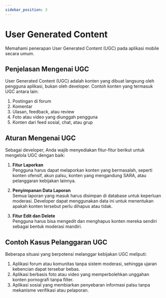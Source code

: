 ```yaml
---
sidebar_position: 3
---
```


# User Generated Content

Memahami penerapan User Generated Content (UGC) pada aplikasi mobile secara umum.

## Penjelasan Mengenai UGC

User Generated Content (UGC) adalah konten yang dibuat langsung oleh pengguna aplikasi, bukan oleh developer. Contoh konten yang termasuk UGC antara lain:

1. Postingan di forum  
2. Komentar  
3. Ulasan, feedback, atau review  
4. Foto atau video yang diunggah pengguna  
5. Konten dari feed sosial, chat, atau grup  

## Aturan Mengenai UGC

Sebagai developer, Anda wajib menyediakan fitur-fitur berikut untuk mengelola UGC dengan baik:

1. **Fitur Laporkan**  
   Pengguna harus dapat melaporkan konten yang bermasalah, seperti konten ofensif, akun palsu, konten yang mengandung SARA, atau pelanggaran kebijakan lainnya.

2. **Penyimpanan Data Laporan**  
   Semua laporan yang masuk harus disimpan di database untuk keperluan moderasi. Developer dapat menggunakan data ini untuk menentukan apakah konten tersebut perlu dihapus atau tidak.

3. **Fitur Edit dan Delete**  
   Pengguna harus bisa mengedit dan menghapus konten mereka sendiri sebagai bentuk moderasi mandiri.

## Contoh Kasus Pelanggaran UGC

Beberapa situasi yang berpotensi melanggar kebijakan UGC meliputi:

1. Aplikasi forum atau komunitas tanpa sistem moderasi, sehingga ujaran kebencian dapat tersebar bebas.  
2. Aplikasi berbasis foto atau video yang memperbolehkan unggahan konten pornografi tanpa filter.  
3. Aplikasi sosial yang membiarkan penyebaran informasi palsu tanpa mekanisme verifikasi atau pelaporan.